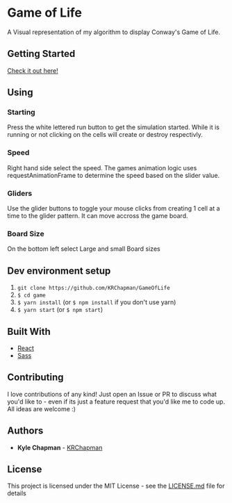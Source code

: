 # Game of Life


A Visual representation of my algorithm to display Conway's Game of Life.


## Getting Started

[Check it out here!](https://krchapman.github.io/GameOfLife/)

## Using

### Starting

Press the white lettered run button to get the simulation started. While it is running or not clicking on the cells will create or destroy respectivly.

### Speed

Right hand side select the speed. The games animation logic uses requestAnimationFrame to determine the speed based on the slider value.

### Gliders

Use the glider buttons to toggle your mouse clicks from creating 1 cell at a time to the glider pattern. It can move accross the game board.

### Board Size

On the bottom left select Large and small Board sizes


## Dev environment setup


1. `git clone https://github.com/KRChapman/GameOfLife`
2. `$ cd game`
3. `$ yarn install` (or `$ npm install` if you don't use yarn)
4. `$ yarn start` (or `$ npm start`)


## Built With

* [React](https://reactjs.org/)
* [Sass](https://sass-lang.com/) 


## Contributing

I love contributions of any kind! Just open an Issue or PR to discuss what you'd like to - even if its just a feature request that you'd like me to code up. All ideas are welcome :)

## Authors

* **Kyle Chapman**  - [KRChapman](https://github.com/KRChapman)

## License

This project is licensed under the MIT License - see the [LICENSE.md](LICENSE.md) file for details

